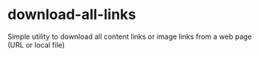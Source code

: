 # download-all-links
Simple utility to download all content links or image links from a web page (URL or local file)
